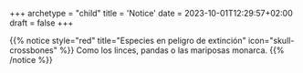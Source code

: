 +++
archetype = "child"
title = 'Notice'
date = 2023-10-01T12:29:57+02:00
draft = false
+++

{{% notice style="red" title="Especies en peligro de extinción" icon="skull-crossbones" %}}
Como los linces, pandas o las mariposas monarca.
{{% /notice %}}
